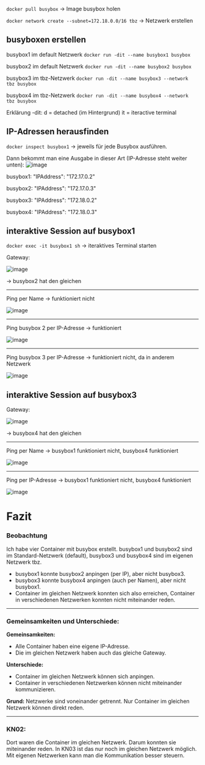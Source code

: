 
`docker pull busybox` -> Image busybox holen

`docker network create --subnet=172.18.0.0/16 tbz` -> Netzwerk erstellen


## busyboxen erstellen

busybox1 im default Netzwerk
`docker run -dit --name busybox1 busybox`

busybox2 im default Netzwerk
`docker run -dit --name busybox2 busybox`

busybox3 im tbz-Netzwerk
`docker run -dit --name busybox3 --network tbz busybox`

busybox4 im tbz-Netzwerk
`docker run -dit --name busybox4 --network tbz busybox`

Erklärung -dit: 
d = detached (im Hintergrund)
it = iteractive terminal

## IP-Adressen herausfinden
`docker inspect busybox1` -> jeweils für jede Busybox ausführen.

Dann bekommt man eine Ausgabe in dieser Art (IP-Adresse steht weiter unten):
![image](https://github.com/user-attachments/assets/43083915-18a2-419c-abc5-389816fe070b)

busybox1: "IPAddress": "172.17.0.2"

busybox2: "IPAddress": "172.17.0.3"

busybox3: "IPAddress": "172.18.0.2"

busybox4: "IPAddress": "172.18.0.3"


## interaktive Session auf busybox1 

`docker exec -it busybox1 sh` -> iteraktives Terminal starten

Gateway:

![image](https://github.com/user-attachments/assets/a19738d7-84c9-4503-834a-9bc9645a5e9d)

-> busybox2 hat den gleichen

---
Ping per Name -> funktioniert nicht

![image](https://github.com/user-attachments/assets/5388da9d-d6a3-42d4-a83b-9fafa1fbb9b8)

---
Ping busybox 2 per IP-Adresse -> funktioniert

![image](https://github.com/user-attachments/assets/8f8f8738-b9e4-46cc-9add-87aa16bb14b2)

---

Ping busybox 3 per IP-Adresse -> funktioniert nicht, da in anderem Netzwerk

![image](https://github.com/user-attachments/assets/77bf2455-9c90-4ed8-a49d-caa260aac4f1)



## interaktive Session auf busybox3
Gateway:

![image](https://github.com/user-attachments/assets/dbf04972-2def-41c7-8271-e0fb940b5b80)

-> busybox4 hat den gleichen

---

Ping per Name -> busybox1 funktioniert nicht, busybox4 funktioniert

![image](https://github.com/user-attachments/assets/8135f3a4-54f9-4edd-aa00-25ebc7bc418c)

---

Ping per IP-Adresse -> busybox1 funktioniert nicht, busybox4 funktioniert

![image](https://github.com/user-attachments/assets/31280553-37fe-47a5-ad5d-dfc1088f5702)



# Fazit

### Beobachtung

Ich habe vier Container mit busybox erstellt.
busybox1 und busybox2 sind im Standard-Netzwerk (default),
busybox3 und busybox4 sind im eigenen Netzwerk tbz.

* busybox1 konnte busybox2 anpingen (per IP), aber nicht busybox3.
* busybox3 konnte busybox4 anpingen (auch per Namen), aber nicht busybox1.
* Container im gleichen Netzwerk konnten sich also erreichen,
  Container in verschiedenen Netzwerken konnten nicht miteinander reden.

---

### Gemeinsamkeiten und Unterschiede:

**Gemeinsamkeiten:**

* Alle Container haben eine eigene IP-Adresse.
* Die im gleichen Netzwerk haben auch das gleiche Gateway.

**Unterschiede:**

* Container im gleichen Netzwerk können sich anpingen.
* Container in verschiedenen Netzwerken können nicht miteinander kommunizieren.

**Grund:**
Netzwerke sind voneinander getrennt. Nur Container im gleichen Netzwerk können direkt reden.

---

### KN02:

Dort waren die Container im gleichen Netzwerk.
Darum konnten sie miteinander reden. In KN03 ist das nur noch im gleichen Netzwerk möglich.
Mit eigenen Netzwerken kann man die Kommunikation besser steuern.

